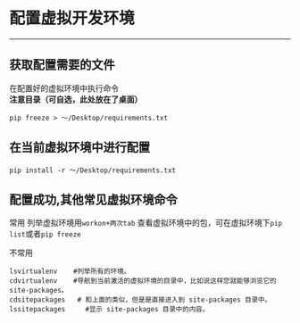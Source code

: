 # 配置虚拟开发环境

---

## 获取配置需要的文件

在配置好的虚拟环境中执行命令  
**注意目录（可自选，此处放在了桌面）**

```
pip freeze > ～/Desktop/requirements.txt
```

## 在当前虚拟环境中进行配置

```
pip install -r ～/Desktop/requirements.txt
```

## 配置成功,其他常见虚拟环境命令
常用
列举虚拟环境用`workon+两次tab`
查看虚拟环境中的包，可在虚拟环境下`pip list`或者`pip freeze`

不常用
```
lsvirtualenv    #列举所有的环境。
cdvirtualenv    #导航到当前激活的虚拟环境的目录中，比如说这样您就能够浏览它的 site-packages。
cdsitepackages   # 和上面的类似，但是是直接进入到 site-packages 目录中。
lssitepackages     #显示 site-packages 目录中的内容。
```



